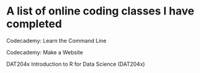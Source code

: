A list of online coding classes I have completed
===================================
<p>Codecademy: Learn the Command Line</p>
<p>Codecademy: Make a Website</p>
<p>DAT204x Introduction to R for Data Science (DAT204x)<p>
